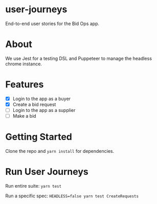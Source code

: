 # user-journeys

End-to-end user stories for the Bid Ops app.

# About

We use Jest for a testing DSL and Puppeteer to manage the headless chrome instance.

# Features

- [x] Login to the app as a buyer
- [x] Create a bid request
- [ ] Login to the app as a supplier
- [ ] Make a bid

# Getting Started

Clone the repo and `yarn install` for dependencies.

# Run User Journeys

Run entire suite:
`yarn test`

Run a specific spec:
`HEADLESS=false yarn test CreateRequests`